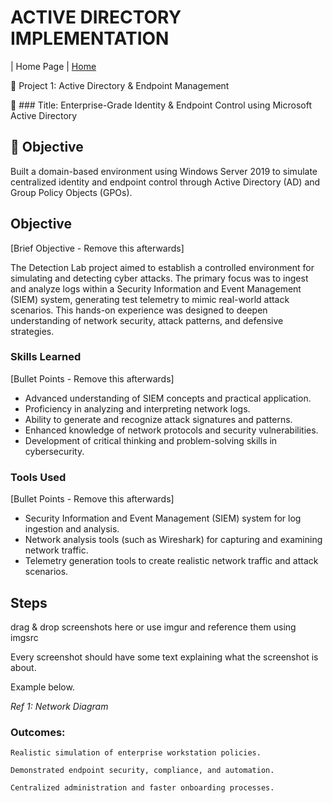 # ACTIVE DIRECTORY IMPLEMENTATION                                             

| Home Page               | <a href="https://github.com/poulmhiripiri/poulmhiripiri/tree/main">Home</a>






🧩 Project 1: Active Directory & Endpoint Management


📌 ### Title: Enterprise-Grade Identity & Endpoint Control using Microsoft Active Directory



 ## 🧾 Objective

Built a domain-based environment using Windows Server 2019 to simulate centralized identity and endpoint control through Active Directory (AD) and Group Policy Objects (GPOs).


## Objective
[Brief Objective - Remove this afterwards]

The Detection Lab project aimed to establish a controlled environment for simulating and detecting cyber attacks. The primary focus was to ingest and analyze logs within a Security Information and Event Management (SIEM) system, generating test telemetry to mimic real-world attack scenarios. This hands-on experience was designed to deepen understanding of network security, attack patterns, and defensive strategies.

### Skills Learned
[Bullet Points - Remove this afterwards]

- Advanced understanding of SIEM concepts and practical application.
- Proficiency in analyzing and interpreting network logs.
- Ability to generate and recognize attack signatures and patterns.
- Enhanced knowledge of network protocols and security vulnerabilities.
- Development of critical thinking and problem-solving skills in cybersecurity.

### Tools Used
[Bullet Points - Remove this afterwards]

- Security Information and Event Management (SIEM) system for log ingestion and analysis.
- Network analysis tools (such as Wireshark) for capturing and examining network traffic.
- Telemetry generation tools to create realistic network traffic and attack scenarios.

## Steps
drag & drop screenshots here or use imgur and reference them using imgsrc

Every screenshot should have some text explaining what the screenshot is about.

Example below.

*Ref 1: Network Diagram*

### Outcomes:

    Realistic simulation of enterprise workstation policies.

    Demonstrated endpoint security, compliance, and automation.

    Centralized administration and faster onboarding processes.
